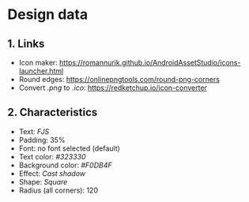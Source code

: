 # Design data

## 1. Links
- Icon maker: https://romannurik.github.io/AndroidAssetStudio/icons-launcher.html
- Round edges: https://onlinepngtools.com/round-png-corners
- Convert _.png_ to _.ico_: https://redketchup.io/icon-converter


## 2. Characteristics
- Text: _FJS_
- Padding: 35%
- Font: no font selected (default)
- Text color: _#323330_
- Background color: _#F0DB4F_
- Effect: _Cast shadow_
- Shape: _Square_
- Radius (all corners): 120